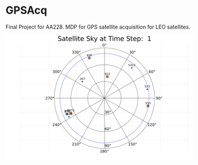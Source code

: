 # GPSAcq
Final Project for AA228. MDP for GPS satellite acquisition for LEO satellites.

![Example of SImulation](skp.gif)
